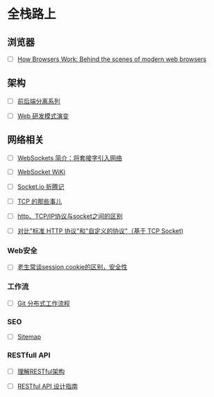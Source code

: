 # 全栈路上


## 浏览器

- [ ] [How Browsers Work: Behind the scenes of modern web browsers](http://www.html5rocks.com/zh/tutorials/internals/howbrowserswork/)


## 架构

- [ ] [前后端分离系列](http://ued.taobao.org/blog/2014/04/xtpl/)
- [ ] [Web 研发模式演变](https://github.com/lifesinger/lifesinger.github.com/issues/184)


## 网络相关

- [ ] [WebSockets 简介：将套接字引入网络](http://www.html5rocks.com/zh/tutorials/websockets/basics/)
- [ ] [WebSocket WiKi](http://zh.wikipedia.org/zh/WebSocket)
- [ ] [Socket.io 折腾记](http://blog.xydudu.com/2012/08/13/socket-io.html)
- [ ] [TCP 的那些事儿](http://kb.cnblogs.com/page/209100/)
- [ ] [http、TCP/IP协议与socket之间的区别](http://www.2cto.com/net/201211/166537.html)
- [ ] [对比"标准 HTTP 协议"和"自定义的协议"（基于 TCP Socket)](http://www.zhihu.com/question/20406436/answer/15042138)


### Web安全

- [ ] [老生常谈session,cookie的区别，安全性](http://blog.51yip.com/php/938.html)


### 工作流

- [ ] [Git 分布式工作流程](http://wangyan.org/blog/git-work.html)


### SEO

- [ ] [Sitemap](http://zh.wikipedia.org/wiki/Sitemap)



### RESTfull API

- [ ] [理解RESTful架构](http://www.ruanyifeng.com/blog/2011/09/restful.html)
- [ ] [RESTful API 设计指南](http://www.ruanyifeng.com/blog/2014/05/restful_api.html)





